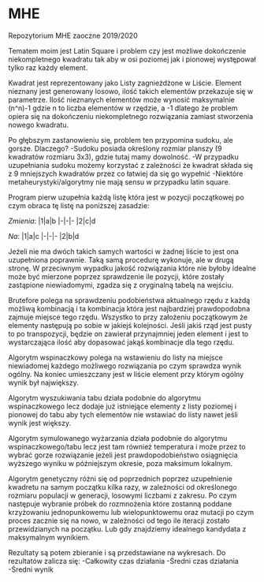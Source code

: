 # MHE
Repozytorium MHE zaoczne 2019/2020

Tematem moim jest Latin Square i problem czy jest możliwe dokończenie niekompletnego kwadratu tak aby w osi poziomej jak i pionowej występował tylko raz każdy element.

Kwadrat jest reprezentowany jako Listy zagnieżdżone w Liście. Element nieznany jest generowany losowo, ilość takich elementów przekazuje się w parametrze. Ilość nieznanych elementów może wynosić maksymalnie (n^n)-1 gdzie n to liczba elementów w rzędzie, a -1 dlatego że problem opiera się na dokończeniu niekompletnego rozwiązania zamiast stworzenia nowego kwadratu.

Po głębszym zastanowieniu się, problem ten przypomina sudoku, ale gorsze. Dlaczego?
-Sudoku posiada określony rozmiar planszy (9 kwadratów rozmiaru 3x3), gdzie tutaj mamy dowolność.
-W przypadku uzupełniania sudoku możemy korzystać z zależności że kwadrat składa się z 9 mniejszych kwadratów przez co łatwiej da się go wypełnić
-Niektóre metaheurystyki/algorytmy nie mają sensu w przypadku latin square.

Program pierw uzupełnia każdą listę która jest w pozycji początkowej po czym obraca tę listę na poniższej zasadzie:

*Zmienia*:
|1|a|b
|-|-|-
|2|c|d

*Na*:
|1|a|c
|-|-|-
|2|b|d

Jeżeli nie ma dwóch takich samych wartości w żadnej liście to jest ona uzupełniona poprawnie. Taką samą procedurę wykonuje, ale w drugą stronę. W przeciwnym wypadku jakość rozwiązania które nie byłoby idealne może być mierzone poprzez sprawdzenie ile pozycji, które zostały zastąpione niewiadomymi, zgadza się z oryginalną tabelą na wejściu.

Brutefore polega na sprawdzeniu podobieństwa aktualnego rzędu z każdą możliwą kombinacją i ta kombinacja która jest najbardziej prawdopodobna zajmuje miejsce tego rzędu. Wszystko to przy założeniu początkowym że elementy następują po sobie w jakiejś kolejności. Jeśli jakiś rząd jest pusty to po transpozycji, będzie on zawierał przynajmniej jeden element i jest to wystarczająca ilość aby dopasować jakąś kombinacje dla tego rzędu.

Algorytm wspinaczkowy polega na wstawieniu do listy na miejsce niewiadomej każdego możliwego rozwiązania po czym sprawdza wynik ogólny. Na koniec umieszczany jest w liście element przy którym ogólny wynik był największy.

Algorytm wyszukiwania tabu działa podobnie do algorytmu wspinaczkowego lecz dodaje już istniejące elementy z listy poziomej i pionowej do tabu aby tych elementów nie wstawiać do listy nawet jeśli wynik jest większy.

Algorytm symulowanego wyżarzania działa podobnie do algorytmu wspinaczkowego/tabu lecz jest tam również temperatura i może przez to wybrać gorze rozwiązanie jeżeli jest prawdopodobieństwo osiągnięcia wyższego wyniku w późniejszym okresie, poza maksimum lokalnym.

Algorytm genetyczny różni się od poprzednich poprzez uzupełnienie kwadretu na samym początku kilka razy, w zależności od określonego rozmiaru populacji w generacji, losowymi liczbami z zakresu. Po czym następuje wybranie próbek do rozmnożenia które zostanną poddane krzyżowaniu jednopunkowemu lub wielopunktowemu oraz mutacji po czym proces zacznie się na nowo, w zależności od tego ile iteracji zostało przewidzianych na początku. Lub gdy znajdziemy idealnego kandydata z maksymalnym wynikiem.

Rezultaty są potem zbieranie i są przedstawiane na wykresach. 
Do rezultatów zalicza się:
-Całkowity czas działania
-Średni czas działania
-Średni wynik


